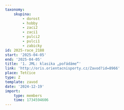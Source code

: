 ```yaml
---
taxonomy:
    skupina:
        - dorost
        - hobby
        - zaci2
        - zaci1
        - pulci2
        - pulci1
        - zabicky
id: 2025-race_2188
start: '2025-04-05'
end: '2025-04-05'
title: '1. JML: klasika „pořádáme“'
link: 'http://oris.orientacnisporty.cz/Zavod?id=8966'
place: Tetčice
type: Z
template: zavod
date: '2024-12-19'
import:
    type: members
    time: 1734594606
---
```


